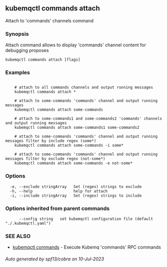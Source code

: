 ## kubemqctl commands attach

Attach to 'commands' channels command

### Synopsis

Attach command allows to display 'commands' channel content for debugging proposes

```
kubemqctl commands attach [flags]
```

### Examples

```

	# attach to all commands channels and output running messages
	kubemqctl commands attach *
	
	# attach to some-commands 'commands' channel and output running messages
	kubemqctl commands attach some-commands

	# attach to some-commands1 and some-commands2 'commands' channels and output running messages
	kubemqctl commands attach some-commands1 some-commands2 

	# attach to some-commands 'commands' channel and output running messages filter by include regex (some*)
	kubemqctl commands attach some-commands -i some*

	# attach to some-commands 'commands' channel and output running messages filter by exclude regex (not-some*)
	kubemqctl commands attach some-commands -e not-some*

```

### Options

```
  -e, --exclude stringArray   Set (regex) strings to exclude
  -h, --help                  help for attach
  -i, --include stringArray   Set (regex) strings to include
```

### Options inherited from parent commands

```
      --config string   set kubemqctl configuration file (default "./.kubemqctl.yaml")
```

### SEE ALSO

* [kubemqctl commands](kubemqctl_commands.md)	 - Execute Kubemq 'commands' RPC commands

###### Auto generated by spf13/cobra on 10-Jul-2023
